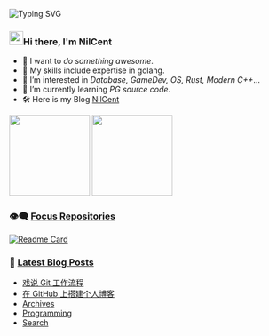 ![Typing SVG](https://readme-typing-svg.herokuapp.com?font=Courier+new&color=%23808080&size=40&width=550&duration=6969&lines=Stay+Hungry,+Stay+Foolish.)

### <img src="https://raw.githubusercontent.com/iampavangandhi/iampavangandhi/master/gifs/Hi.gif" height="25px" width="25px">Hi there, I'm NilCent

- 👀 I want to *do something awesome*.
- 📌 My skills include expertise in golang.
- 🪬 I’m interested in *Database, GameDev, OS, Rust, Modern C++*...
- 🌱 I’m currently learning *PG source code*.
- 🛠 Here is my Blog [NilCent](https://nilcent.github.io/)



<span><img src="https://github-readme-stats.vercel.app/api/top-langs/?username=NilCent&theme=tokyonight" height=145/></span>
<span><img src="https://github-readme-stats.vercel.app/api?username=NilCent&count_private=true&show_icons=true&theme=merko" height=145/></span>

### 👁‍🗨 [Focus Repositories](https://github.com/NilCent?tab=repositories)

[![Readme Card](https://github-readme-stats.vercel.app/api/pin/?username=DiceDB&repo=dice&theme=discord_old_blurple&hide_border=true)](https://github.com/DiceDB/dice)


### 📕 [Latest Blog Posts](https://medium.com/@kevinfeng-cs88)

<!-- BLOG-POST-LIST:START -->
- [戏说 Git 工作流程](https://nilcent.github.io/post/programming/%E6%88%8F%E8%AF%B4-git-%E5%B7%A5%E4%BD%9C%E6%B5%81%E7%A8%8B/)
- [在 GitHub 上搭建个人博客](https://nilcent.github.io/post/programming/%E5%9C%A8-github-%E4%B8%8A%E6%90%AD%E5%BB%BA%E4%B8%AA%E4%BA%BA%E5%8D%9A%E5%AE%A2/)
- [Archives](https://nilcent.github.io/page/archives/)
- [Programming](https://nilcent.github.io/categories/programming/)
- [Search](https://nilcent.github.io/page/search/)
<!-- BLOG-POST-LIST:END -->
